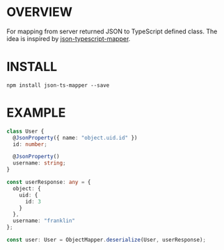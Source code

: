 # OVERVIEW

For mapping from server returned JSON to TypeScript defined class.
The idea is inspired by [json-typescript-mapper](https://github.com/jf3096/json-typescript-mapper).


# INSTALL

`npm install json-ts-mapper --save`


# EXAMPLE

```TypeScript
class User {
  @JsonProperty({ name: "object.uid.id" })
  id: number;

  @JsonProperty()
  username: string;
}

const userResponse: any = {
  object: {
    uid: {
      id: 3
    }
  },
  username: "franklin"
};

const user: User = ObjectMapper.deserialize(User, userResponse);
```

